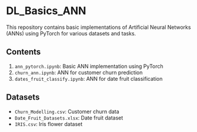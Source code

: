 # DL_Basics_ANN

This repository contains basic implementations of Artificial Neural Networks (ANNs) using PyTorch for various datasets and tasks.

## Contents

1. `ann_pytorch.ipynb`: Basic ANN implementation using PyTorch
2. `churn_ann.ipynb`: ANN for customer churn prediction
3. `dates_fruit_classify.ipynb`: ANN for date fruit classification

## Datasets

- `Churn_Modelling.csv`: Customer churn data
- `Date_Fruit_Datasets.xlsx`: Date fruit dataset
- `IRIS.csv`: Iris flower dataset
